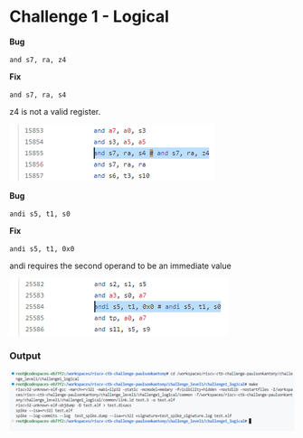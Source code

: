 # Challenge 1 - Logical
**Bug**

``and s7, ra, z4``

**Fix**

``and s7, ra, s4``

z4 is not a valid register.

![Fixed Code 1.1.1](https://github.com/vyomasystems-lab/riscv-ctb-challenge-paulsonkantony/blob/main/images/Fixed_Code_1.1.1.png)

**Bug**

``andi s5, t1, s0``

**Fix**

``andi s5, t1, 0x0``

andi requires the second operand to be an immediate value

![Fixed Code 1.1.2](https://github.com/vyomasystems-lab/riscv-ctb-challenge-paulsonkantony/blob/main/images/Fixed_Code_1.1.2.png)

### Output
![Output 1.1.3](https://github.com/vyomasystems-lab/riscv-ctb-challenge-paulsonkantony/blob/main/images/Output_1.1.3.png)
